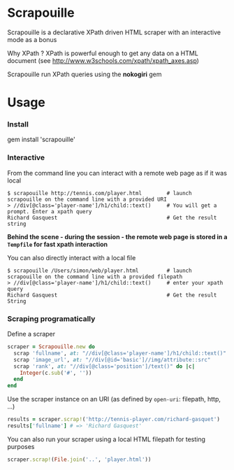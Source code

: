 # Scrapouille

Scrapouille is a declarative XPath driven HTML scraper with an interactive mode as a bonus

Why XPath ? XPath is powerful enough to get any data on a HTML document (see http://www.w3schools.com/xpath/xpath_axes.asp)

Scrapouille run XPath queries using the **nokogiri** gem

# Usage

### Install

  gem install 'scrapouille'

### Interactive

From the command line you can interact with a remote web page as if it was local

    $ scrapouille http://tennis.com/player.html        # launch scrapouille on the command line with a provided URI
    > //div[@class='player-name']/h1/child::text()     # You will get a prompt. Enter a xpath query
    Richard Gasquest                                   # Get the result string

**Behind the scene - during the session - the remote web page is stored in a `Tempfile` for fast xpath interaction**

You can also directly interact with a local file

    $ scrapouille /Users/simon/web/player.html         # launch scrapouille on the command line with a provided filepath
    > //div[@class='player-name']/h1/child::text()     # enter your xpath query
    Richard Gasquest                                   # Get the result String

### Scraping programatically

Define a scraper

```ruby
scraper = Scrapouille.new do
  scrap 'fullname', at: "//div[@class='player-name']/h1/child::text()"
  scrap 'image_url', at: "//div[@id='basic']//img/attribute::src"
  scrap 'rank', at: "//div[@class='position']/text()" do |c|
    Integer(c.sub('#', ''))
  end
end
```

Use the scraper instance on an URI (as defined by `open-uri`: filepath, http, ...)

```ruby
results = scraper.scrap!('http://tennis-player.com/richard-gasquet')
results['fullname'] # => 'Richard Gasquest'
```

You can also run your scraper using a local HTML filepath for testing purposes

```ruby
scraper.scrap!(File.join('..', 'player.html'))
```

